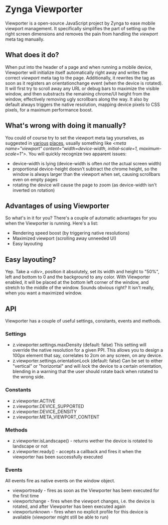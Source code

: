 Zynga Viewporter
================

Viewporter is a open-source JavaScript project by Zynga to ease mobile viewport management. It specifically simplifies the part of setting up the right screen dimensions and removes the pain from handling the *viewport* meta tag manually.

What does it do?
----------------

When put into the header of a page and when running a mobile device, Viewporter will initialize itself automatically right away and writes the correct *viewport* meta tag to the page. Additionally, it rewrites the tag as soon as it registers an orientationchange event (when the device is rotated). It will first try to scroll away any URL or debug bars to maximize the visible window, and then substracts the remaining chrome/UI height from the window, effectively removing ugly scrollbars along the way. It also by default always triggers the native resolution, mapping device pixels to CSS pixels, for a maximum performance boost.

What's wrong with doing it manually?
------------------------------------

You could of course try to set the viewport meta tag yourselves, as suggested in [various](https://developer.mozilla.org/en/mobile/viewport_meta_tag) [places](http://dev.opera.com/articles/view/an-introduction-to-meta-viewport-and-viewport/), usually something like *&lt;meta name="viewport" content="width=device-width, initial-scale=1, maximum-scale=1"&gt;*. You will quickly recognize two apparent issues:

* device-width is lying (device-width is often *not* the actual screen width)
* proportional device-height doesn't subtract the chrome height, so the window is always larger than the viewport when set, causing scrollbars even on empty pages
* rotating the device will cause the page to zoom (as device-width isn't inverted on rotation)

Advantages of using Viewporter
--------------------

So what's in it for you? There's a couple of automatic advantages for you when the Viewporter is running. Here's a list:

* Rendering speed boost (by triggering native resolutions)
* Maximized viewport (scrolling away unneeded UI)
* Easy layouting

Easy layouting?
---------------

Yep. Take a *&lt;div&gt;*, position it absolutely, set its width and height to "50%", left and bottom to 0 and the background to any color. With Viewporter enabled,  it will be placed at the bottom left corner of the window, and stretch to the middle of the window. Sounds obvious right? It isn't really, when you want a maximized window.

API
---

Viewporter has a couple of useful settings, constants, events and methods.

### Settings

* z.viewporter.settings.maxDensity (default: false)
  This setting will override the native resolution for a given PPI. This allows you to design a 100px element that say, correlates to 2cm on any screen, on any device.
* z.viewporter.settings.orientationLock (default: false)
  Can be set to either "vertical" or "horizontal" and will *lock* the device to a certain orientation, blending in a warning that the user should rotate back when rotated to the wrong side.

### Constants

* z.viewporter.ACTIVE
* z.viewporter.DEVICE_SUPPORTED
* z.viewporter.DEVICE_DENSITY
* z.viewporter.META_VIEWPORT_CONTENT

### Methods

* z.viewporter.isLandscape() - returns wether the device is rotated to landscape or not
* z.viewporter.ready() - accepts a callback and fires it when the viewporter has been successfully executed

### Events

All events fire as native events on the window object.

* viewportready - fires as soon as the Viewporter has been executed for the first time
* viewportchange - fires when the viewport changes, i.e. the device is rotated, and after Viewporter has been executed again
* viewportunknown - fires when no explicit profile for this device is available (viewporter might still be able to run)
